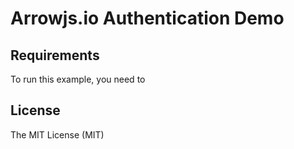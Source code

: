 Arrowjs.io Authentication Demo
=====================
## Requirements
To run this example, you need to 


## License

The MIT License (MIT)
